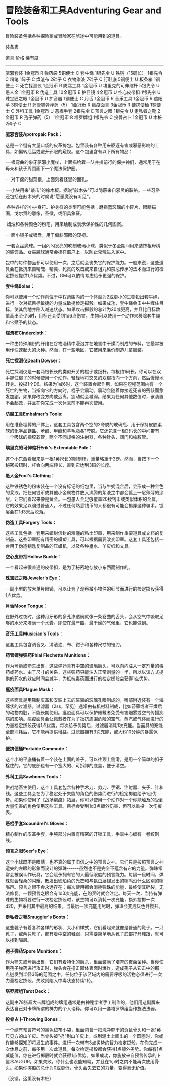 # 冒险装备和工具Adventuring Gear and Tools

冒险装备包括各种探险家或冒险家在旅途中可能用到的道具。

装备表

  道具                价格       稀有度
  ------------------- ---------- --------
  驱邪套装            1金冠币    R
  弹药袋              5铜便士    C
  套牛绳              1银先令    U
  铁链（15码长）      1银先令    C
  粉笔                1碎子      C
  煤渣布              2碎子      C
  衣物染液            7碎子      C
  钉鞋底              5铜便士    U
  板条箱              1铜便士    C
  死亡探测仪          1金冠币    R
  防腐工具            1金冠币    U
  埃里克的可伸缩杆    5银先令    U
  愚人金              1金冠币    R
  伪造工具            10金冠币   E
  护目镜              4金冠币    U
  空心皮带扣          1银先令    U
  珠宝匠之眼          1金冠币    U
  扩音器              1铜便士    C
  月舌                1金冠币    R
  音乐工具            1金冠币    R
  遮阳伞              3铜便士    R
  药管镖弹弹药（5）   1金冠币    R
  瘟疫面具            3金冠币    R
  便携便桶            1铜便士    C
  外科工具            1金冠币    U
  恶棍手套            2银先令    E
  预言之眼            1银先令    U
  走私者之靴          2金冠币    R
  孢子弹药（5）       1金冠币    R
  塔罗牌组            1银先令    C
  投骨占卜            1金冠币    U
  木桩                2碎子      C

**驱邪套装Apotropaic Pack：**

这是一个缝有大量口袋的皮革挎包。包里装有各种用来驱逐有害或邪恶影响的工具，如偏转厄运或避开邪眼的窥视。这个包里含有以下所有物品：

·一根弯曲的象牙驱邪小魔杖，上面描绘着一队并排前行的保护神们，通常用于在母亲和孩子周围画下一个魔法保护圈。

·一对干瘪的甜菜根，上面刻着怪诞的面孔。

·一小块用来"敲击"的橡木板。据说"敲木头"可以隐蔽来自邪灵的联络。一些习俗还包括在敲木头的时候说"愿恶魔没有听见"。

·各种各样的小护身符。护身符的类型可能包括；磨损蓝玻璃的小碎片，眼睛描画，戈尔贡的雕像，圣徽，或阳具象征。

·蜡烛和各种颜色的粉笔，用来绘制或表示保护性的几何图案。

·一面小镜子或银盘，用于偏斜邪眼的窥视。

·一套女巫魔球。一组闪闪发亮的吹制玻璃小球，类似于冬至期间用来装饰祖母树的装饰品。女巫魔球通常会挂在窗户上，以防止鬼魂进入家中。

包中的每件物品都可以使用一次，之后就会丧失它的保护能力。一般来说，这些道具会在抵抗来自精魄、精类、死灵的攻击或来自诅咒和禁忌传承的法术而进行的检定掷骰提供1点优势。不过，GM可以酌情考虑给予更强的保护。

**套牛绳Bolas：**

你可以使用一个动作向位于中程范围内的一个体型为2或更小的生物投出套牛绳，进行一次对抗目标敏捷的力量或敏捷检定掷骰。如果成功，套牛绳会击中并缠住目标，使其倒地并陷入减速状态。如果攻击掷骰的总计为20或更高，并且比目标数值高出至少5时，目标还会受到1d6点伤害。生物可以使用一个动作来移除套牛绳和它赋予的状态。

**煤渣布Cindercloth：**

一种由特殊编织的纤维在谷物酒精中浸泡并在地窖中干燥而制成的布料，它最常被用作快速起火的火种。然而，在一些地区，它被用来廉价制造儿童服装。

**死亡探测仪Death Dowser：**

死亡探测仪是一套两根长长的类似开关的棍子或细杆，每根约1码长。你可以在双手握住棍子的时候使用一个动作。轻轻地将交叉的双棍指向一个方向，然后慢慢地转身。投掷1个D6。结果为1或6时，这个装置会起作用，如果在短程范围内有一个死亡的生物，当指向它的方向时，棍子会震动。震动会随着你接近死者的残骸而愈发加剧，如果你改变方向或远离，震动就会减弱。结果为任何其他数值时，该装置不会起效，并且在你完成一次休息前不能再次使用。

**防腐工具Embalmer's Tools:**

用在准备埋葬的尸体上，这套工具包含两个空的2夸脱的玻璃瓶、用于保持皮肤柔软的化学品镁盐、苯酚、甲醛和羊毛脂各1夸脱。它还包含一根2码长的中间带有一个吸球的橡胶软管，两个不同规格的注射器，各种针头、阀门和橡胶管。

**埃里克的可伸缩杆Erik's Extendable Pole：**

这个小东西看起来是一根1英尺长的钢制杆，重量略重于2磅。然而，当按下一个秘密按钮时，杆会向两端伸长，直到它达到3码的长度。

**愚人金Fool's Clothing：**

这种铁锈色的粉末装在一个没有标记的纸包里，当与牛奶混合后，会形成一种金色的浆液。把任何钱币或其他小金属物件放入沸腾的浆液之中都会镀上一层薄薄的涂层，让它们看起来像是黄金。一包愚人金足够覆盖20枚钱币或类似体积的金属。它的效果足以骗过普通人，不过任何熟悉钱币的人都很有可能会揭穿这种骗术。镀层会在1d3天后脱落。

**伪造工具Forgery Tools：**

这些工具包括一套用来蜡封信封的难懂的粘土印章，用来制作重要道具或文档的复制品。这些印章配有精密的模塑工具，可以根据需要改变印章。这套工具还包括一台用于伪造钥匙复制品的压蜡机，以及各种墨水、羊皮纸和文具。

**空心皮带扣Hollow Buckle：**

一个看起来很普通的皮带扣，是为了秘密地存放小东西而制作的。

**珠宝匠之眼Jeweler's Eye：**

一副小型的放大单片眼镜，可以让为了观察微小物件的细节而进行的检定掷骰获得1点优势。

**月舌Moon Tongue：**

在野外过夜时，这种月牙形的多孔渗透碗就像一条卷曲的舌头，会从空气中吸取足够的水分来灌满一个水囊。即使在最严酷、最干燥的气候里，它也能做到。

**音乐工具Musician's Tools：**

这套工具包含调音叉、清洁油、布、钳子和各种尺寸的锉刀。

**药管镖弹弹药Phial Flechette Munitions：**

作为弩箭或箭矢出售，这些弹药具有中空的玻璃箭头，可以向内注入一定剂量的毒药或药水。由于尺寸的关系，这些弹药只能注入正常剂量的一半，所以以该方式提供的药水的效应时间会减半，为抵抗毒药而进行的检定掷骰会获得1点优势。

**瘟疫面具Plague Mask：**

这些面具是用鞣制皮革和安装上去的斑驳的玻璃孔眼制成的，嘴部附近装有一个海绵状的过滤器。过滤器（2ss，罕见）通常由有机材料制成，比如苔藓或者干燥后的动物内脏，不能长期使用。瘟疫面具可以保护佩戴者免受有害烟雾或空气传播疾病的影响。瘟疫面具会让佩戴者在为了抵抗周围危险的空气、蒸汽或气体而进行的力量检定掷骰获得1点优势。每次给予优势后，过滤器消耗1次充能。当面具的充能全部消耗后，它不能再提供增益。过滤器拥有3次充能，或大约10分钟的暴露保护。

**便携便桶Portable Commode：**

这个小的平底桶有着一个装在上面的盖子，可以往顶上侧滑，是用一个简单的扣子栓住的。它的底部也有一个宽大的、可拆卸的底盖，便于清空。

**外科工具Sawbones Tools：**

供战地医生使用，这个工具套包含各种手术刀、剪刀、手锯、注射器、夹子、针和线。这些工具会在为了稳定处于失能的角色的伤势而进行的检定掷骰给予1点优势。如果你使用了《战场疤痕》拓展，你可以使用一个动作对一个你能触及的受到大量伤害的角色使用这些工具。目标会受到1d3点额外伤害，但可以重投一次伤痕表。

**恶棍手套Scoundrel's Gloves：**

精心制作的皮革手套，手腕部分内置有精密的开锁工具，手掌中心缠有一卷绞刑线。

**预言之眼Seer's Eye：**

这个小球既不是眼睛，也不真的属于旧信之中的预言之神。它们只是按照预言之神遗失的左眼的形象而设计的弹珠------虽然也不是完全不蕴含有它的力量。弹珠常常会被误认作玩具，它会赋予拥有它的人最低限度的预言能力。每隔一段时间，弹珠就会轻柔的闪耀，散发出琥珀色的光芒和与昆虫展翅发出的嗡鸣没什么区别的嗡嗡声。预言之眼不会永远存在；每次使用都会消耗弹珠的能量，最终使其碎裂，无法修复。一颗预言之眼会有1d3次充能，在购买时就会注定。每天一次，当持有弹珠的生物将要进行一次检定掷骰时，该生物可以消耗一次充能，额外投掷一次d20，并采用其中最高的结果。当最后一次充能用尽时，弹珠会变成灰色并裂开。

**走私者之靴Smuggler's Boots：**

这些靴子有着各种各样的形状、大小和样式，它们看起来就像是普通的鞋子。一只靴子，或两只靴子，都有着中空的鞋跟，只需要简单地从靴子底部拧开鞋跟，就可以找到隔层。

**孢子弹药Spore Munitions：**

作为箭矢或弩箭出售，它们有着特化的箭头，里面装满了培育的霉菌菌种。当你使用孢子弹药进行攻击时，弹头会在撞击固体表面时爆炸，造成孢子从它击中的那一点迸发到半径3码的范围之中。任何位于该区域内的需要呼吸的活物必须进行一次力量检定掷骰，失败则陷入中毒状态持续1轮。

**塔罗牌组Tarot Deck：**

这副由78张超大卡牌组成的牌组通常是由神秘学者手工制作的，他们用这副牌来表达自己对卡牌所谓的神力的个人诠释。你可以用一套塔罗牌组当作施法法器。

**投骨占卜Throwing Bones：**

一个绣有预言符号的黑色绒布小袋，里面包含一把洗净晾干的负鼠骨头和一张1英尺见方的山羊皮。当骨头被"扔"到山羊皮上，或到泥土上画出的一个圆圈时，你或许能够探知即将发生的事件。进行一次带有3点劣势的智力检定掷骰，在你完成一次休息之前，每多用一次此道具，每次检定掷骰都会获得1点额外劣势。你每有1点威能值，你在进行掷骰时就会获得1点优势。如果成功，你施放来自预言传承的卜筮术AUGUR。如果失败，你什么也没能知晓，并且在1小时之内不能再次使用骨头。如果你掷骰的总计为0或更低，骨头会失去它的力量，变得毫无价值。

（没错，这里没有木桩）
